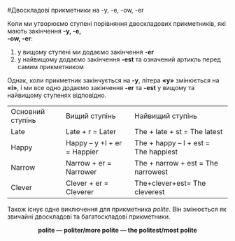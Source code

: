 #Двоскладовi прикметники на -y, -e, -ow, -er

<p>Коли ми утворюємо ступені порівняння двоскладових прикметників, які мають закінчення <b>-y, -e,<br> -ow, -er</b>:</p>

<ol>
<li>у вищому ступені ми додаємо закінчення <b>-er</b></li>
<li>у найвищому додаємо закінчення <b>-est</b> та означений артикль перед самим прикметником</li>
</ol>

<p>Однак, коли прикметник закінчується на <b>-у</b>, літера <b>«y»</b> змінюється на <b>«i»</b>, і ми все одно додаємо закінчення <b>-er</b> та <b>-est</b> у вищому та найвищому ступенях відповідно.</p>

<table>
<tr>
<td>Основний ступінь</td>
<td>Вищий ступінь</td>
<td>Найвищий ступінь</td>
</tr>
<tr>
<td>Late</td>
<td>Late + r = Later</td>
<td>The + late + st = The latest</td>
</tr>
<tr>
<td>Happy</td>
<td>Happy – y +I + er = Happier</td>
<td>The + happy – I + est = The happiest</td>
</tr>
<tr>
<td>Narrow</td>
<td>Narrow + er = Narrower</td>
<td>The + narrow + est = The narrowest</td>
</tr>
<tr>
<td>Clever</td>
<td>Clever + er = Cleverer</td>
<td>The+clever+est= The cleverest</td>
</tr>
</table>

<p>Також існує одне виключення для прикметника <i>polite</i>. Він змінюється як звичайні двоскладові та багатоскладові прикметники.</p> 

<p align="center"><b>polite — politer/more polite — the politest/most polite</b></p>


